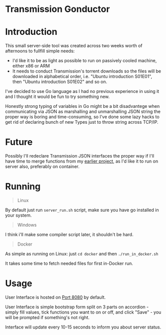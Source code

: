 # **Transmission Gonductor**


# Introduction

This small server-side tool was created across two weeks worth of afternoons to fullfill simple needs:
- I'd like it to be as light as possible to run on passively cooled machine, either x86 or ARM
- It needs to conduct Transmission's torrent downloads so the files will be downloaded in alphabetical order, i.e. "Ubuntu introduction S01E01", then "Ubuntu introduction S01E02" and so on.

I've decided to use Go language as I had no previous experience in using it and I thought it would be fun to try something new.

Honestly strong typing of variables in Go might be a bit disadvantege when communicating via JSON as marshalling and unmarshalling JSON string the proper way is boring and time-consuming, so I've done some lazy hacks to get rid of declaring bunch of new Types just to throw string across TCP/IP.

# Future
Possibly I'll redeclare Transmission JSON interfaces the proper way if I'll have time to merge functions from my [earlier project](https://github.com/howanski/network-limit-watcher-extension), as I'd like it to run on server also, preferably on container.

# Running
> Linux

By default just run `server_run.sh` script, make sure you have go installed in your system.

> Windows

I think i'll make some compiler script later, it shouldn't be hard.

> Docker

As simple as running on Linux: just `cd docker` and then `./run_in_docker.sh`

It takes some time to fetch needed files for first in-Docker run.

# Usage
User Interface is hosted on [Port 8080](http://localhost:8080/) by default.

User Interface is simple bootstrap form split on 3 parts on accordion - simply fill values, tick functions you want to on or off, and click "Save" - you will be prompted if something's not right.

Interface will update every 10-15 seconds to inform you about server status.